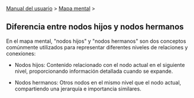 [Manual del usuario](/dragonnest/drawnote/manual/es) > [Mapa mental](/dragonnest/drawnote/manual/es/mind_mapping) >

Diferencia entre nodos hijos y nodos hermanos
---

En el mapa mental, "nodos hijos" y "nodos hermanos" son dos conceptos comúnmente utilizados para representar diferentes niveles de relaciones y conexiones:

- Nodos hijos: Contenido relacionado con el nodo actual en el siguiente nivel, proporcionando información detallada cuando se expande.

- Nodos hermanos: Otros nodos en el mismo nivel que el nodo actual, compartiendo una jerarquía e importancia similares.